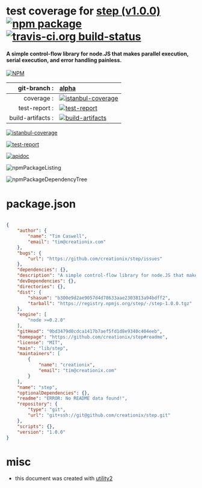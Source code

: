 # test coverage for  [step (v1.0.0)](https://github.com/creationix/step#readme)  [![npm package](https://img.shields.io/npm/v/npmtest-step.svg?style=flat-square)](https://www.npmjs.org/package/npmtest-step) [![travis-ci.org build-status](https://api.travis-ci.org/npmtest/node-npmtest-step.svg)](https://travis-ci.org/npmtest/node-npmtest-step)
#### A simple control-flow library for node.JS that makes parallel execution, serial execution, and error handling painless.

[![NPM](https://nodei.co/npm/step.png?downloads=true)](https://www.npmjs.com/package/step)

| git-branch : | [alpha](https://github.com/npmtest/node-npmtest-step/tree/alpha)|
|--:|:--|
| coverage : | [![istanbul-coverage](https://npmtest.github.io/node-npmtest-step/build/coverage.badge.svg)](https://npmtest.github.io/node-npmtest-step/build/coverage.html/index.html)|
| test-report : | [![test-report](https://npmtest.github.io/node-npmtest-step/build/test-report.badge.svg)](https://npmtest.github.io/node-npmtest-step/build/test-report.html)|
| build-artifacts : | [![build-artifacts](https://npmtest.github.io/node-npmtest-step/glyphicons_144_folder_open.png)](https://github.com/npmtest/node-npmtest-step/tree/gh-pages/build)|

[![istanbul-coverage](https://npmtest.github.io/node-npmtest-step/build/screenCapture.buildCustomOrg.browser.coverage.html.png)](https://npmtest.github.io/node-npmtest-step/build/coverage.html/index.html)

[![test-report](https://npmtest.github.io/node-npmtest-step/build/screenCapture.buildCustomOrg.browser.%252Fhome%252Ftravis%252Fbuild%252Fnpmtest%252Fnode-npmtest-step%252Ftmp%252Fbuild%252Ftest-report.html.png)](https://npmtest.github.io/node-npmtest-step/build/test-report.html)

[![apidoc](https://npmdoc.github.io/node-npmdoc-step/build/screenCapture.buildApidoc.browser.%252Fhome%252Ftravis%252Fbuild%252Fnpmdoc%252Fnode-npmdoc-step%252Ftmp%252Fbuild%252Fapidoc.html.png)](https://npmdoc.github.io/node-npmdoc-step/build/apidoc.html)

![npmPackageListing](https://npmtest.github.io/node-npmtest-step/build/screenCapture.npmPackageListing.svg)

![npmPackageDependencyTree](https://npmtest.github.io/node-npmtest-step/build/screenCapture.npmPackageDependencyTree.svg)



# package.json

```json

{
    "author": {
        "name": "Tim Caswell",
        "email": "tim@creationix.com"
    },
    "bugs": {
        "url": "https://github.com/creationix/step/issues"
    },
    "dependencies": {},
    "description": "A simple control-flow library for node.JS that makes parallel execution, serial execution, and error handling painless.",
    "devDependencies": {},
    "directories": {},
    "dist": {
        "shasum": "b300e9d2ae9057d4d78633aae2303813a94bdff2",
        "tarball": "https://registry.npmjs.org/step/-/step-1.0.0.tgz"
    },
    "engine": [
        "node >=0.2.0"
    ],
    "gitHead": "9bd3479d0cdca1417b7aef5fd1d8e9340c404eeb",
    "homepage": "https://github.com/creationix/step#readme",
    "license": "MIT",
    "main": "lib/step",
    "maintainers": [
        {
            "name": "creationix",
            "email": "tim@creationix.com"
        }
    ],
    "name": "step",
    "optionalDependencies": {},
    "readme": "ERROR: No README data found!",
    "repository": {
        "type": "git",
        "url": "git+ssh://git@github.com/creationix/step.git"
    },
    "scripts": {},
    "version": "1.0.0"
}
```



# misc
- this document was created with [utility2](https://github.com/kaizhu256/node-utility2)
